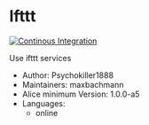 # Ifttt

[![Continous Integration](https://gitlab.com/project-alice-assistant/skills/skill_Ifttt/badges/master/pipeline.svg)](https://gitlab.com/project-alice-assistant/skills/skill_Ifttt/pipelines/latest)

Use ifttt services

- Author: Psychokiller1888
- Maintainers: maxbachmann
- Alice minimum Version: 1.0.0-a5
- Languages:
  - online
